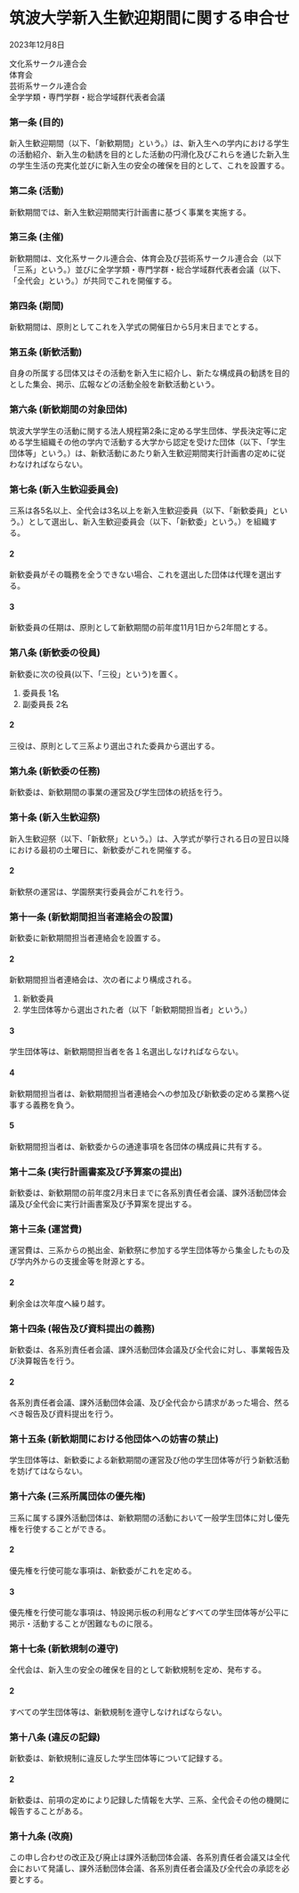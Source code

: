 # 筑波大学新入生歓迎期間に関する申合せ

2023年12月8日

文化系サークル連合会  
体育会  
芸術系サークル連合会  
全学学類・専門学群・総合学域群代表者会議

### 第一条 (目的)

新入生歓迎期間（以下、「新歓期間」という。）は、新入生への学内における学生の活動紹介、新入生の勧誘を目的とした活動の円滑化及びこれらを通じた新入生の学生生活の充実化並びに新入生の安全の確保を目的として、これを設置する。

### 第二条 (活動)

新歓期間では、新入生歓迎期間実行計画書に基づく事業を実施する。

### 第三条 (主催)

新歓期間は、文化系サークル連合会、体育会及び芸術系サークル連合会（以下「三系」という。）並びに全学学類・専門学群・総合学域群代表者会議（以下、「全代会」という。）が共同でこれを開催する。

### 第四条 (期間)

新歓期間は、原則としてこれを入学式の開催日から5月末日までとする。

### 第五条 (新歓活動)

自身の所属する団体又はその活動を新入生に紹介し、新たな構成員の勧誘を目的とした集会、掲示、広報などの活動全般を新歓活動という。

### 第六条 (新歓期間の対象団体)

筑波大学学生の活動に関する法人規程第2条に定める学生団体、学長決定等に定める学生組織その他の学内で活動する大学から認定を受けた団体（以下、「学生団体等」という。）は、新歓活動にあたり新入生歓迎期間実行計画書の定めに従わなければならない。

### 第七条 (新入生歓迎委員会)

三系は各5名以上、全代会は3名以上を新入生歓迎委員（以下、「新歓委員」という。）として選出し、新入生歓迎委員会（以下、「新歓委」という。）を組織する。

#### 2

新歓委員がその職務を全うできない場合、これを選出した団体は代理を選出する。

#### 3

新歓委員の任期は、原則として新歓期間の前年度11月1日から2年間とする。

### 第八条 (新歓委の役員)

新歓委に次の役員(以下、「三役」という)を置く。

1. 委員長 1名
2. 副委員長 2名

#### 2 

三役は、原則として三系より選出された委員から選出する。

### 第九条 (新歓委の任務)

新歓委は、新歓期間の事業の運営及び学生団体の統括を行う。

### 第十条 (新入生歓迎祭)

新入生歓迎祭（以下、「新歓祭」という。）は、入学式が挙行される日の翌日以降における最初の土曜日に、新歓委がこれを開催する。

#### 2

新歓祭の運営は、学園祭実行委員会がこれを行う。

### 第十一条 (新歓期間担当者連絡会の設置)

新歓委に新歓期間担当者連絡会を設置する。

#### 2

新歓期間担当者連絡会は、次の者により構成される。

1. 新歓委員
2. 学生団体等から選出された者（以下「新歓期間担当者」という。）

#### 3

学生団体等は、新歓期間担当者を各１名選出しなければならない。

#### 4

新歓期間担当者は、新歓期間担当者連絡会への参加及び新歓委の定める業務へ従事する義務を負う。

#### 5

新歓期間担当者は、新歓委からの通達事項を各団体の構成員に共有する。

### 第十二条 (実行計画書案及び予算案の提出)

新歓委は、新歓期間の前年度2月末日までに各系別責任者会議、課外活動団体会議及び全代会に実行計画書案及び予算案を提出する。

### 第十三条 (運営費)

運営費は、三系からの拠出金、新歓祭に参加する学生団体等から集金したもの及び学内外からの支援金等を財源とする。

#### 2

剰余金は次年度へ繰り越す。

### 第十四条 (報告及び資料提出の義務)

新歓委は、各系別責任者会議、課外活動団体会議及び全代会に対し、事業報告及び決算報告を行う。

#### 2 

各系別責任者会議、課外活動団体会議、及び全代会から請求があった場合、然るべき報告及び資料提出を行う。

### 第十五条 (新歓期間における他団体への妨害の禁止)

学生団体等は、新歓委による新歓期間の運営及び他の学生団体等が行う新歓活動を妨げてはならない。

### 第十六条 (三系所属団体の優先権)

三系に属する課外活動団体は、新歓期間の活動において一般学生団体に対し優先権を行使することができる。

#### 2

優先権を行使可能な事項は、新歓委がこれを定める。

#### 3

優先権を行使可能な事項は、特設掲示板の利用などすべての学生団体等が公平に掲示・活動することが困難なものに限る。

### 第十七条 (新歓規制の遵守)

全代会は、新入生の安全の確保を目的として新歓規制を定め、発布する。

#### 2

すべての学生団体等は、新歓規制を遵守しなければならない。

### 第十八条 (違反の記録)

新歓委は、新歓規制に違反した学生団体等について記録する。

#### 2

新歓委は、前項の定めにより記録した情報を大学、三系、全代会その他の機関に報告することがある。

### 第十九条 (改廃)

この申し合わせの改正及び廃止は課外活動団体会議、各系別責任者会議又は全代会において発議し、課外活動団体会議、各系別責任者会議及び全代会の承認を必要とする。
